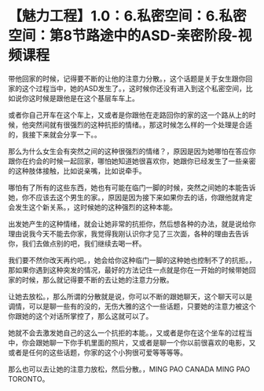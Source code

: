 # 【魅力工程】1.0：6.私密空间：6.私密空间：第8节路途中的ASD-亲密阶段-视频课程

带他回家的时候，记得要不断的让他的注意力分散。，这个话题是关于女生跟你回家的这个过程当中，她的ASD发生了。，这时候你还没有进入到这个私密空间，比如说你这时候是跟他是在这个基层车车上。

或者你自己开车在这个车上，又或者是你跟他在走路回你的家的这一个路从上的时候，他突然间就有很强烈的这种抗拒的情绪。，那这时候怎么样的一个处理是合适的，我接下来就会分享一下。。

那么为什么女生会有突然之间的这种很强烈的情绪？，原因是因为她哪怕在答应你跟你在约会的时候一起回家，哪怕她知道她很喜欢你，她跟你已经发生了一些亲密的这种肢体接触，比如说亲嘴，比如说牵手。

哪怕有了所有的这些东西，她也有可能在临门一脚的时候，突然之间她的本能告诉她，你不应该去这个男生的家。，原因是因为接下来如果你去的话，你跟他就肯定会发生这个新关系。，这时候她的这种强烈的这种本能。

出发她产生的这种情绪，就会让她非常的抗拒你，然后想各种的办法，就是说给你理由说我今天不能去你家，我觉得我刚认识你才见了三次面，各种的理由去告诉你，我们去做点别的吧，我们继续去喝一杯。

我们要不然你改天再约吧。，她会给你这种临门一脚的这种她也控制不了的抗拒。，那如果你遇到这种突发的情况，最好的方法记住一点就是你在一开始的时候带她回家的时候，那么就记得要不断的去让她的注意力分散。

让她去放松。，那么所谓的分散就是说，你可以不断的跟她聊天，这个聊天可以是调情，可以是聊一些有的没的，无伤大雅的这个一些话题，只要她的注意力被这个你跟她的这个对话所掌控了，那么这就可以了。

她就不会去激发她自己的这么一个抗拒的本能。，又或者是你在这个坐车的过程当中，你会跟她聊一下你手机里面的照片，又或者是聊一个你以前很喜欢的电影，又或者是任何的这些话题，你家的这个小狗很可爱等等等等。

那么也可以去让她的注意力放松，然后分散。，MING PAO CANADA MING PAO TORONTO。